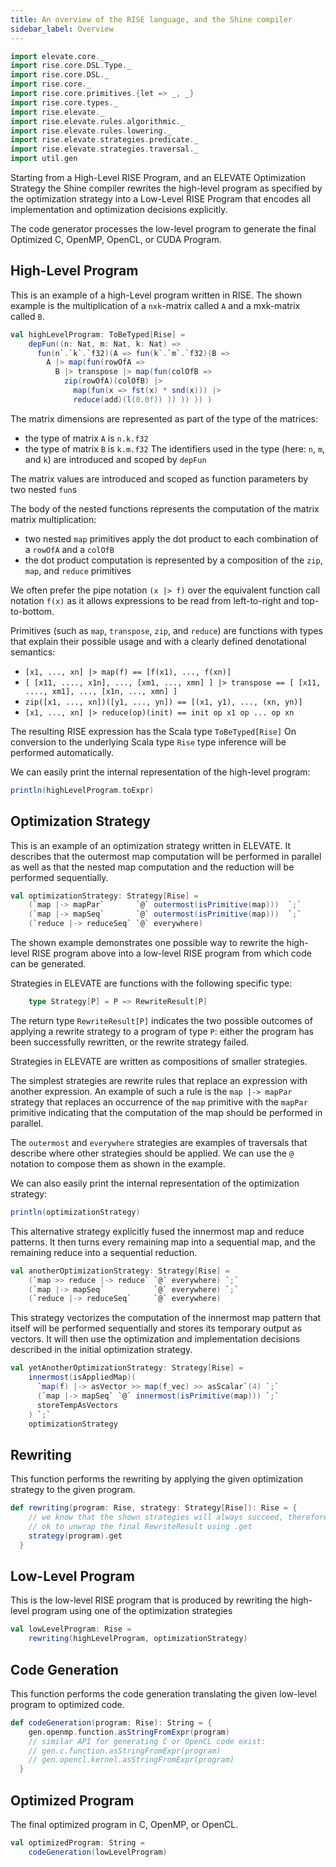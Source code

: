 ```yaml
---
title: An overview of the RISE language, and the Shine compiler
sidebar_label: Overview
---
```

```scala mdoc:invisible
import elevate.core._
import rise.core.DSL.Type._
import rise.core.DSL._
import rise.core._
import rise.core.primitives.{let => _, _}
import rise.core.types._
import rise.elevate._
import rise.elevate.rules.algorithmic._
import rise.elevate.rules.lowering._
import rise.elevate.strategies.predicate._
import rise.elevate.strategies.traversal._
import util.gen
```

Starting from a High-Level RISE Program, and an ELEVATE Optimization
Strategy the Shine compiler rewrites the high-level program as specified
by the optimization strategy into a Low-Level RISE Program that encodes 
all implementation and optimization decisions explicitly. 
      
The code generator processes the low-level program to generate
the final Optimized C, OpenMP, OpenCL, or CUDA Program.

## High-Level Program
This is an example of a high-Level program written in RISE.
The shown example is the multiplication of a `nxk`-matrix called `A`
and a mxk-matrix called `B`.
```scala mdoc:silent
val highLevelProgram: ToBeTyped[Rise] =
    depFun((n: Nat, m: Nat, k: Nat) =>
      fun(n`.`k`.`f32)(A => fun(k`.`m`.`f32)(B =>
        A |> map(fun(rowOfA =>
          B |> transpose |> map(fun(colOfB =>
            zip(rowOfA)(colOfB) |>
              map(fun(x => fst(x) * snd(x))) |>
              reduce(add)(l(0.0f)) )) )) )) )
```

The matrix dimensions are represented as part of the type of the matrices:
 - the type of matrix `A` is `n.k.f32`
 - the type of matrix `B` is `k.m.f32`
The identifiers used in the type (here: `n`, `m`, and `k`) are introduced
and scoped by `depFun`

The matrix values are introduced and scoped as function parameters by two
nested `fun`s

The body of the nested functions represents the computation of the matrix
matrix multiplication:
 - two nested `map` primitives apply the dot product to each combination
   of a `rowOfA` and a `colOfB`
 - the dot product computation is represented by a composition of the
   `zip`, `map`, and `reduce` primitives

We often prefer the pipe notation `(x |> f)` over the equivalent function
call notation `f(x)` as it allows expressions to be read from
left-to-right and top-to-bottom.

Primitives (such as `map`, `transpose`, `zip`, and `reduce`) are functions
with types that explain their possible usage and with a clearly defined
denotational semantics:
 - `[x1, ..., xn] |> map(f) == [f(x1), ..., f(xn)]`
 - `[ [x11, ...., x1n], ..., [xm1, ..., xmn] ] |> transpose
       == [ [x11, ...., xm1], ..., [x1n, ..., xmn] ]`
 - `zip([x1, ..., xn])([y1, ..., yn]) == [(x1, y1), ..., (xn, yn)]`
 - `[x1, ..., xn] |> reduce(op)(init) == init op x1 op ... op xn`

The resulting RISE expression has the Scala type `ToBeTyped[Rise]`
On conversion to the underlying Scala type `Rise` type inference will be
performed automatically.

We can easily print the internal representation of the high-level program:
```scala mdoc
println(highLevelProgram.toExpr)
```

## Optimization Strategy
This is an example of an optimization strategy written in ELEVATE.
It describes that the outermost map computation will be performed in
parallel as well as that the nested map computation and the reduction
will be performed sequentially.

```scala mdoc:silent
val optimizationStrategy: Strategy[Rise] =
    (`map |-> mapPar`       `@` outermost(isPrimitive(map)))  `;`
    (`map |-> mapSeq`       `@` outermost(isPrimitive(map)))  `;`
    (`reduce |-> reduceSeq` `@` everywhere)
```

The shown example demonstrates one possible way to rewrite the high-level
RISE program above into a low-level RISE program from which code can be
generated.

Strategies in ELEVATE are functions with the following specific type:
```scala
    type Strategy[P] = P => RewriteResult[P]
```

The return type `RewriteResult[P]` indicates the two possible outcomes of
applying a rewrite strategy to a program of type `P`: either the program
has been successfully rewritten, or the rewrite strategy failed.

Strategies in ELEVATE are written as compositions of smaller strategies.

The simplest strategies are rewrite rules that replace an expression
with another expression. An example of such a rule is the `map |-> mapPar`
strategy that replaces an occurrence of the `map` primitive with the
`mapPar` primitive indicating that the computation of the map should be
performed in parallel.

The `outermost` and `everywhere` strategies are examples of traversals
that describe where other strategies should be applied.
We can use the `@` notation to compose them as shown in the example.

We can also easily print the internal representation of the
optimization strategy:
```scala mdoc
println(optimizationStrategy)
```

This alternative strategy explicitly fused the innermost map and reduce
patterns. It then turns every remaining map into a sequential map, and the
remaining reduce into a sequential reduction.
```scala mdoc:silent
val anotherOptimizationStrategy: Strategy[Rise] =
    (`map >> reduce |-> reduce` `@` everywhere) `;`
    (`map |-> mapSeq`           `@` everywhere) `;`
    (`reduce |-> reduceSeq`     `@` everywhere)
```

This strategy vectorizes the computation of the innermost map pattern
that itself will be performed sequentially and stores its temporary output
as vectors. It will then use the optimization and implementation decisions
described in the initial optimization strategy.
```scala mdoc:silent
val yetAnotherOptimizationStrategy: Strategy[Rise] =
    innermost(isAppliedMap)(
      `map(f) |-> asVector >> map(f_vec) >> asScalar`(4) `;`
      (`map |-> mapSeq` `@` innermost(isPrimitive(map))) `;`
      storeTempAsVectors
    ) `;`
    optimizationStrategy
```

## Rewriting
This function performs the rewriting by applying the given
optimization strategy to the given program.
```scala mdoc:silent
def rewriting(program: Rise, strategy: Strategy[Rise]): Rise = {
    // we know that the shown strategies will always succeed, therefore, it is
    // ok to unwrap the final RewriteResult using .get
    strategy(program).get
  }
```

## Low-Level Program
This is the low-level RISE program that is produced by rewriting the
high-level program using one of the optimization strategies
```scala mdoc:silent
val lowLevelProgram: Rise =
    rewriting(highLevelProgram, optimizationStrategy)
```

## Code Generation
This function performs the code generation translating the given
low-level program to optimized code.
```scala mdoc:silent
def codeGeneration(program: Rise): String = {
    gen.openmp.function.asStringFromExpr(program)
    // similar API for generating C or OpenCL code exist:
    // gen.c.function.asStringFromExpr(program)
    // gen.opencl.kernel.asStringFromExpr(program)
  }
```

## Optimized Program
The final optimized program in C, OpenMP, or OpenCL.
```scala mdoc
val optimizedProgram: String =
    codeGeneration(lowLevelProgram)
```
